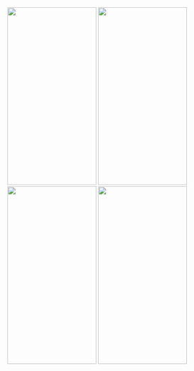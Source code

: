 

<img src="(https://github.com/user-attachments/assets/da781adf-dcf7-4b6d-b20e-cc1408885156.png)" width="200" height="400"/>
<img src="(https://github.com/user-attachments/assets/748eec97-cc84-4c86-b107-4af66e46746b.png)" width="200" height="400"/>
<img src="(https://github.com/user-attachments/assets/766fa85d-835f-44fe-999e-28b37ca589d2.png)" width="200" height="400"/>
<img src="(https://github.com/user-attachments/assets/d07acf46-7a9e-4645-a805-2c2960f3f23c.png)" width="200" height="400"/>
